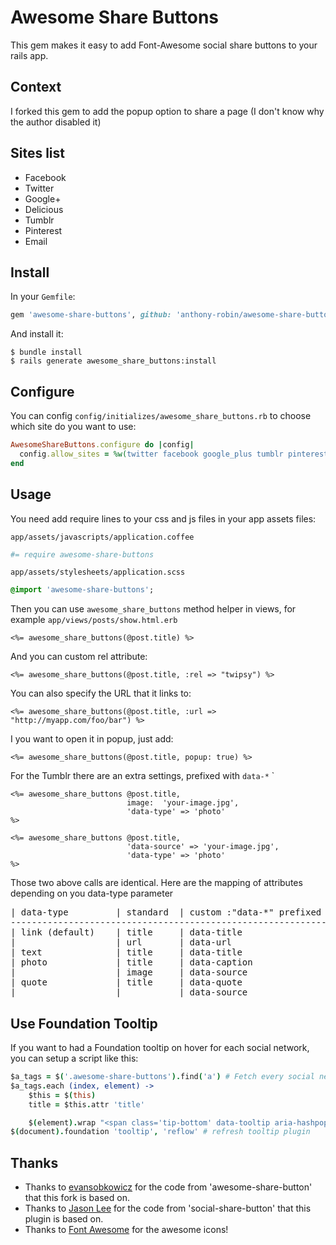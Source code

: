 # Awesome Share Buttons

This gem makes it easy to add Font-Awesome social share buttons to your rails app.

## Context
I forked this gem to add the popup option to share a page (I don't know why the author disabled it)

## Sites list

* Facebook
* Twitter
* Google+
* Delicious
* Tumblr
* Pinterest
* Email

## Install

In your `Gemfile`:

```ruby
gem 'awesome-share-buttons', github: 'anthony-robin/awesome-share-buttons'
```

And install it:

```shell
$ bundle install
$ rails generate awesome_share_buttons:install
```

## Configure

You can config `config/initializes/awesome_share_buttons.rb` to choose which site do you want to use:

```ruby
AwesomeShareButtons.configure do |config|
  config.allow_sites = %w(twitter facebook google_plus tumblr pinterest email)
end
```

## Usage

You need add require lines to your css and js files in your app assets files:

`app/assets/javascripts/application.coffee`

```coffee
#= require awesome-share-buttons
```

`app/assets/stylesheets/application.scss`

```sass
@import 'awesome-share-buttons';
```

Then you can use `awesome_share_buttons` method helper in views, for example `app/views/posts/show.html.erb`

```erb
<%= awesome_share_buttons(@post.title) %>
```

And you can custom rel attribute:

```erb
<%= awesome_share_buttons(@post.title, :rel => "twipsy") %>
```

You can also specify the URL that it links to:

```erb
<%= awesome_share_buttons(@post.title, :url => "http://myapp.com/foo/bar") %>
```

I you want to open it in popup, just add:

```erb
<%= awesome_share_buttons(@post.title, popup: true) %>
```


For the Tumblr there are an extra settings, prefixed with `data-*`  `
```erb
<%= awesome_share_buttons @post.title, 
                          image:  'your-image.jpg', 
                          'data-type' => 'photo'
%>

<%= awesome_share_buttons @post.title,
                          'data-source' => 'your-image.jpg',
                          'data-type' => 'photo'
%>
```
Those two above calls are identical.
Here are the mapping of attributes depending on you data-type parameter

<pre>
| data-type         | standard  | custom :"data-*" prefixed  |
--------------------------------------------------------------
| link (default)    | title     | data-title                 |
|                   | url       | data-url                   |
| text              | title     | data-title                 |
| photo             | title     | data-caption               |
|                   | image     | data-source                |
| quote             | title     | data-quote                 |
|                   |           | data-source                |
</pre>

## Use Foundation Tooltip
If you want to had a Foundation tooltip on hover for each social network, you can setup a script like this:

```coffee
$a_tags = $('.awesome-share-buttons').find('a') # Fetch every social networks
$a_tags.each (index, element) ->
    $this = $(this)
    title = $this.attr 'title'

    $(element).wrap "<span class='tip-bottom' data-tooltip aria-hashpopup='true' title='#{title}'></span>" # Wrap the 'a' tag with a span
$(document).foundation 'tooltip', 'reflow' # refresh tooltip plugin
```

## Thanks

* Thanks to [evansobkowicz](https://github.com/evansobkowicz) for the code from 'awesome-share-button' that this fork is based on.
* Thanks to [Jason Lee](https://github.com/huacnlee) for the code from 'social-share-button' that this plugin is based on.
* Thanks to [Font Awesome](http://fontawesome.io/) for the awesome icons!
